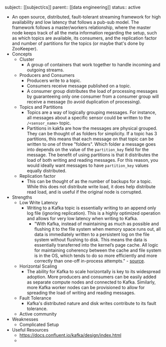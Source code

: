 subject:: [[subject/cs]] 
parent:: [[data engineering]]
status:: active

- An open source, distributed, fault-tolerant streaming framework for high availability and low latency that follows a pub-sub model. The framework follows a master/workers relationship, where the master node keeps track of all the meta information regarding the setup, such as which topics are available, its consumers, and the replication factor and number of partitions for the topics (or maybe that's done by ZooKeeper).
- Concepts
	- Cluster
		- A group of containers that work together to handle incoming and outgoing streams.
	- Producers and Consumers
		- Producers write to a topic.
		- Consumers receive message published on a topic.
		- A consumer group distributes the load of processing messages by guaranteeing only one consumer from a consumer group will receive a message (to avoid duplication of processing).
	- Topics and Partitions
		- Topics are a way of logically grouping messages. For instance, all messages about a specific sensor could be written to the `/<sensor_name>` topic.
		- Partitions in kakfa are how the messages are physical grouped. They can be thought of as folders for simplicity. If a topic has 3 partitions, this means that each message on that topic can be written to one of three "folders". Which folder a message goes into depends on the value of the `partition_key` field for the message. The benefit of using partitions is that it distributes the load of both writing and reading messages. For this reason, you would ideally want messages to have `partition_key` values equally distributed.
	- Replication factor
		- This can be thought of as the number of backups for a topic. While this does not distribute write load, it does help distribute read load, and is useful if the original node is corrupted.
- Strengths
	- Low Write Latency
		- Writing to a Kafka topic is essentially writing to an append only log file (ignoring replication). This is a highly optimized operation and allows for very low latency when writing to Kafka.
			- "With Kafka, instead of maintaining as much as possible and flushing it to the file system when memory space runs out, all data is immediately written to a persistent log on the file system without flushing to disk. This means the data is essentially transferred into the kernel’s page cache. All logic for maintaining coherency between the cache and file system is in the OS, which tends to do so more efficiently and more correctly than one-off in-process attempts." - [source](https://docs.confluent.io/kafka/design/file-system-constant-time.html).
	- Horizontal Scaling
		- The ability for Kafka to scale horizontally is key to its widespread adoption. More producers and consumers can be easily added as separate compute nodes and connected to Kafka. Similarly, more Kafka worker nodes can be provisioned to allow for spreading the load of writing and reading messages.
	- Fault Tolerance
		- Kafka's distributed nature and disk writes contribute to its fault tolerance.
	- Active community
- Weaknesses
	- Complicated Setup
- Useful Resources
	- https://docs.confluent.io/kafka/design/index.html
	-